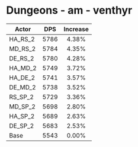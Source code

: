 # Dungeons - am - venthyr
| Actor | DPS | Increase |
|---|:---:|:---:|
|HA_RS_2|5786|4.38%|
|MD_RS_2|5784|4.35%|
|DE_RS_2|5780|4.28%|
|HA_MD_2|5749|3.72%|
|HA_DE_2|5741|3.57%|
|DE_MD_2|5738|3.52%|
|RS_SP_2|5729|3.36%|
|MD_SP_2|5698|2.80%|
|HA_SP_2|5689|2.63%|
|DE_SP_2|5683|2.53%|
|Base|5543|0.00%|
